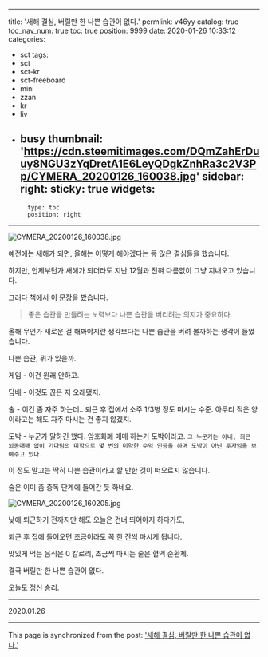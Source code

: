 
---
title: '새해 결심, 버릴만 한 나쁜 습관이 없다.'
permlink: v46yy
catalog: true
toc_nav_num: true
toc: true
position: 9999
date: 2020-01-26 10:33:12
categories:
- sct
tags:
- sct
- sct-kr
- sct-freeboard
- mini
- zzan
- kr
- liv
- busy
thumbnail: 'https://cdn.steemitimages.com/DQmZahErDuuy8NGU3zYqDretA1E6LeyQDgkZnhRa3c2V3Pp/CYMERA_20200126_160038.jpg'
sidebar:
    right:
        sticky: true
widgets:
    -
        type: toc
        position: right
---


![CYMERA_20200126_160038.jpg](https://cdn.steemitimages.com/DQmZahErDuuy8NGU3zYqDretA1E6LeyQDgkZnhRa3c2V3Pp/CYMERA_20200126_160038.jpg)

예전에는 새해가 되면, 올해는 어떻게 해야겠다는 등 많은 결심들을 했습니다.

하지만, 언제부턴가 새해가 되더라도 지난 12월과 전혀 다름없이 그냥 지내오고 있습니다.

그러다 책에서 이 문장을 봤습니다.

> 좋은 습관을 만들려는 노력보다 나쁜 습관을 버리려는 의지가 중요하다.

올해 무언가 새로운 걸 해봐야지란 생각보다는 나쁜 습관을 버려 볼까하는 생각이 들었습니다.

나쁜 습관, 뭐가 있을까.

게임 - 이건 원래 안하고. 

담배 - 이것도 끊은 지 오래됐지.

술 - 이건 좀 자주 하는데.. 퇴근 후 집에서 소주 1/3병 정도 마시는 수준. 아무리 적은 양이라고는 해도 자주 마시는 건 좋지 않겠지.

도박 - 누군가 말하긴 했다. 암호화폐 매매 하는거 도박이라고. `그 누군가는 아내, 최근 뇌동매매 없이 기다림의 미학으로 몇 번의 미약한 수익 인증을 하며 도박이 아닌 투자임을 보여주고 있다.`

이 정도 말고는 딱히 나쁜 습관이라고 할 만한 것이 떠오르지 않습니다.

술은 이미 좀 중독 단계에 들어간 듯 하네요.

![CYMERA_20200126_160205.jpg](https://cdn.steemitimages.com/DQmcgz6ZTkgFkM646oTHvR7iAzGJ547kBRMsxGyCfAduofn/CYMERA_20200126_160205.jpg)

낮에 퇴근하기 전까지만 해도 오늘은 건너 띄어야지 하다가도,  

퇴근 후 집에 들어오면 조금이라도 꼭 한 잔씩 마시게 됩니다.

맛있게 먹는 음식은 0 칼로리, 
조금씩 마시는 술은 혈액 순환제.

결국 버릴만 한 나쁜 습관이 없다.

오늘도 정신 승리.
  
***

2020.01.26

- - -

This page is synchronized from the post: ['새해 결심, 버릴만 한 나쁜 습관이 없다.'](https://steemit.com/@lucky2015/v46yy)
